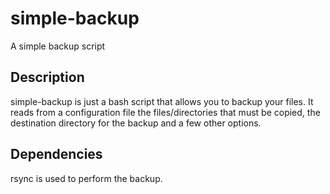 # simple-backup
A simple backup script

## Description
simple-backup is just a bash script that allows you to backup your files.
It reads from a configuration file the files/directories that must be copied,
the destination directory for the backup and a few other options.

## Dependencies
rsync is used to perform the backup.  
